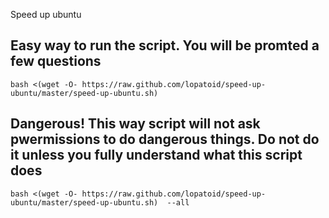 Speed up ubuntu


## Easy way to run the script. You will be promted a few questions
`bash <(wget -O- https://raw.github.com/lopatoid/speed-up-ubuntu/master/speed-up-ubuntu.sh)`

## Dangerous! This way script will not ask pwermissions to do dangerous things. Do not do it unless you fully understand what this script does
`bash <(wget -O- https://raw.github.com/lopatoid/speed-up-ubuntu/master/speed-up-ubuntu.sh)  --all`
